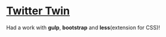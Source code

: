 # [Twitter Twin](https://nikos-bond.github.io/workshop-twitter-twin/app/index.html)
Had a work with **gulp**, **bootstrap** and **less**(extension for CSS)!
